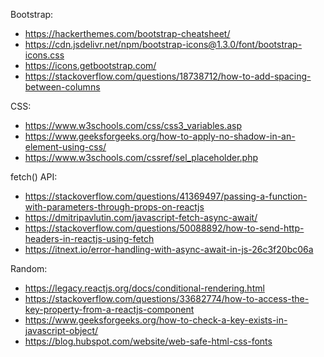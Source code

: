 Bootstrap:
* https://hackerthemes.com/bootstrap-cheatsheet/
* https://cdn.jsdelivr.net/npm/bootstrap-icons@1.3.0/font/bootstrap-icons.css
* https://icons.getbootstrap.com/
* https://stackoverflow.com/questions/18738712/how-to-add-spacing-between-columns

CSS:
* https://www.w3schools.com/css/css3_variables.asp
* https://www.geeksforgeeks.org/how-to-apply-no-shadow-in-an-element-using-css/
* https://www.w3schools.com/cssref/sel_placeholder.php

fetch() API:
* https://stackoverflow.com/questions/41369497/passing-a-function-with-parameters-through-props-on-reactjs
* https://dmitripavlutin.com/javascript-fetch-async-await/
* https://stackoverflow.com/questions/50088892/how-to-send-http-headers-in-reactjs-using-fetch
* https://itnext.io/error-handling-with-async-await-in-js-26c3f20bc06a

Random:
* https://legacy.reactjs.org/docs/conditional-rendering.html
* https://stackoverflow.com/questions/33682774/how-to-access-the-key-property-from-a-reactjs-component
* https://www.geeksforgeeks.org/how-to-check-a-key-exists-in-javascript-object/
* https://blog.hubspot.com/website/web-safe-html-css-fonts
